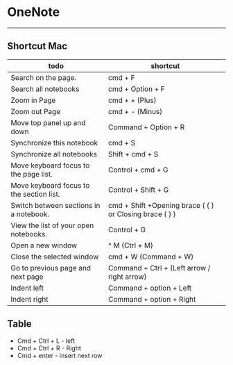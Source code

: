 # OneNote

---

## Shortcut Mac

| todo | shortcut |
|---|---|
| Search on the page. | cmd + F |
| Search all notebooks | cmd + Option + F |
| Zoom in Page | cmd + + (Plus) |
| Zoom out Page | cmd + - (Minus) |
| Move top panel up and down | Command + Option + R |
| Synchronize this notebook | cmd + S |
| Synchronize all notebooks | Shift + cmd + S |
| Move keyboard focus to the page list. | Control + cmd + G |
| Move keyboard focus to the section list. | Control + Shift + G |
| Switch between sections in a notebook. | cmd + Shift +Opening brace ( { ) or Closing brace ( } ) |
| View the list of your open notebooks. | Control + G |
| Open a new window | ^ M (Ctrl + M) |
| Close the selected window | cmd + W (Command + W) |
| Go to previous page and next page | Command + Ctrl + (Left arrow / right arrow) |
| Indent left  | Command + option + Left  |
| Indent right | Command + option + Right |

## Table

- Cmd + Ctrl + L - left
- Cmd + Ctrl + R - Right
- Cmd + enter - insert next row
